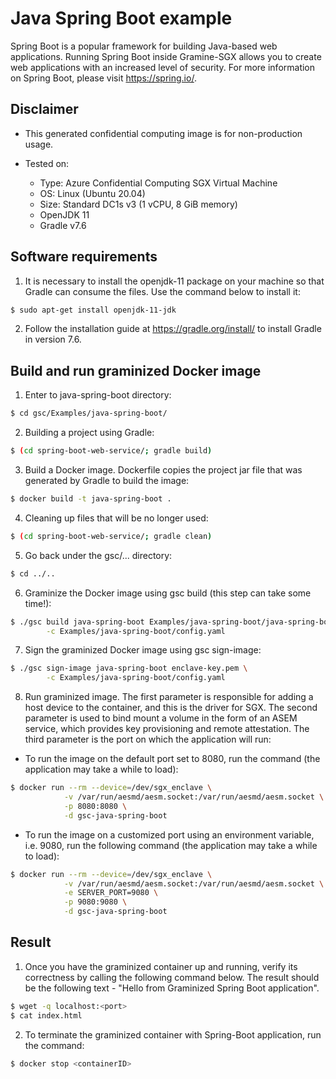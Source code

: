 # Java Spring Boot example

Spring Boot is a popular framework for building Java-based web applications. Running Spring Boot
inside Gramine-SGX allows you to create web applications with an increased level of security.
For more information on Spring Boot, please visit https://spring.io/.

## Disclaimer

* This generated confidential computing image is for non-production usage.

* Tested on:
  - Type: Azure Confidential Computing SGX Virtual Machine
  - OS: Linux (Ubuntu 20.04)
  - Size: Standard DC1s v3 (1 vCPU, 8 GiB memory)
  - OpenJDK 11
  - Gradle v7.6

## Software requirements

1. It is necessary to install the openjdk-11 package on your machine so that Gradle can
consume the files. Use the command below to install it:

```bash
$ sudo apt-get install openjdk-11-jdk
```

2. Follow the installation guide at https://gradle.org/install/ to install Gradle in version 7.6.

## Build and run graminized Docker image

1. Enter to java-spring-boot directory:

```bash
$ cd gsc/Examples/java-spring-boot/
```

2. Building a project using Gradle:

```bash
$ (cd spring-boot-web-service/; gradle build)
```

3. Build a Docker image. Dockerfile copies the project jar file that was generated by Gradle
to build the image:

```bash
$ docker build -t java-spring-boot .
```

4. Cleaning up files that will be no longer used:

```bash
$ (cd spring-boot-web-service/; gradle clean)
```

5. Go back under the gsc/... directory:

```bash
$ cd ../..
``` 

6. Graminize the Docker image using gsc build (this step can take some time!):

```bash 
$ ./gsc build java-spring-boot Examples/java-spring-boot/java-spring-boot.manifest \
        -c Examples/java-spring-boot/config.yaml
```

7. Sign the graminized Docker image using gsc sign-image:

```bash
$ ./gsc sign-image java-spring-boot enclave-key.pem \
        -c Examples/java-spring-boot/config.yaml
```

8. Run graminized image. The first parameter is responsible for adding a host device
to the container, and this is the driver for SGX. The second parameter is used to bind mount
a volume in the form of an ASEM service, which provides key provisioning and remote attestation.
The third parameter is the port on which the application will run:

* To run the image on the default port set to 8080,
run the command (the application may take a while to load):

```bash
$ docker run --rm --device=/dev/sgx_enclave \
            -v /var/run/aesmd/aesm.socket:/var/run/aesmd/aesm.socket \
            -p 8080:8080 \
            -d gsc-java-spring-boot
```

* To run the image on a customized port using an environment variable, i.e. 9080,
run the following command (the application may take a while to load):

```bash
$ docker run --rm --device=/dev/sgx_enclave \
            -v /var/run/aesmd/aesm.socket:/var/run/aesmd/aesm.socket \
            -e SERVER_PORT=9080 \
            -p 9080:9080 \
            -d gsc-java-spring-boot
```

## Result

1. Once you have the graminized container up and running, verify its correctness by calling
the following command below. The result should be the following text - "Hello from Graminized Spring
Boot application".

```bash
$ wget -q localhost:<port>
$ cat index.html
```

2. To terminate the graminized container with Spring-Boot application, run the command:

```bash
$ docker stop <containerID>
```
